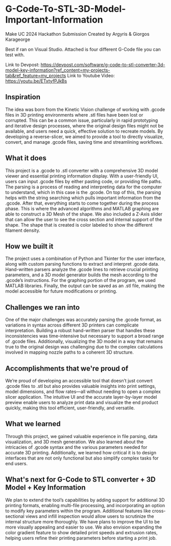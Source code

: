 # G-Code-To-STL-3D-Model-Important-Information
Make UC 2024 Hackathon Submission
Created by Argyris & Giorgos Karageorge

Best if ran on Visual Studio.
Attached is four different G-Code file you can test with.

Link to Devpost: https://devpost.com/software/g-code-to-stl-converter-3d-model-key-information?ref_content=my-projects-tab&ref_feature=my_projects
Link to Youtube Video: https://youtu.be/ETxtyfPJkBs

## Inspiration
The idea was born from the Kinetic Vision challenge of working with .gcode files in 3D printing environments where .stl files have been lost or corrupted. This can be a common issue, particularly in rapid prototyping and iterative design processes, where the original design files might not be available, and users need a quick, effective solution to recreate models. By developing a reverse-slicer, we aimed to provide a tool to directly visualize, convert, and manage .gcode files, saving time and streamlining workflows.
## What it does
This project is a .gcode to .stl converter with a comprehensive 3D model viewer and essential printing information display. With a user-friendly UI, users can input .gcode files by either pasting code, or providing file paths. The parsing is a process of reading and interpreting data for the computer to understand, which in this case is the .gcode. On top of this, the parsing helps with the string searching which pulls important information from the .gcode. After that, everything starts to come together during the process phase. This is where the advanced algorithms and MATLAB graphing are able to construct a 3D Mesh of the shape. We also included a Z-Axis slider that can allow the user to see the cross section and internal support of the shape. The shape that is created is color labeled to show the different filament density. 
## How we built it
The project uses a combination of Python and Tkinter for the user interface, along with custom parsing functions to extract and interpret .gcode data. Hand-written parsers analyze the .gcode lines to retrieve crucial printing parameters, and a 3D model generator builds the mesh according to the .gcode’s instructions. For the graphing portion of the program, we used MATLAB libraries. Finally, the output can be saved as an .stl file, making the model accessible for future modifications or printing.
## Challenges we ran into
One of the major challenges was accurately parsing the .gcode format, as variations in syntax across different 3D printers can complicate interpretation. Building a robust hand-written parser that handles these inconsistencies was time-intensive but necessary to support a broad range of .gcode files. Additionally, visualizing the 3D model in a way that remains true to the original design was challenging due to the complex calculations involved in mapping nozzle paths to a coherent 3D structure.
## Accomplishments that we're proud of
We’re proud of developing an accessible tool that doesn’t just convert .gcode files to .stl but also provides valuable insights into print settings, model dimensions, and flow rates—all without needing to open a complex slicer application. The intuitive UI and the accurate layer-by-layer model preview enable users to analyze print data and visualize the end product quickly, making this tool efficient, user-friendly, and versatile.
## What we learned
Through this project, we gained valuable experience in file parsing, data visualization, and 3D mesh generation. We also learned about the intricacies of .gcode syntax and the various parameters needed for accurate 3D printing. Additionally, we learned how critical it is to design interfaces that are not only functional but also simplify complex tasks for end users.
## What's next for G-Code to STL converter + 3D Model + Key Information
We plan to extend the tool’s capabilities by adding support for additional 3D printing formats, enabling multi-file processing, and incorporating an option to modify key parameters within the program. Additional features like cross-sectional views and infill inspection would allow users to scrutinize the internal structure more thoroughly. We have plans to improve the UI to be more visually appealing and easier to use. We also envision expanding the color gradient feature to show detailed print speeds and extrusion rates, helping users refine their printing parameters before starting a print job.
